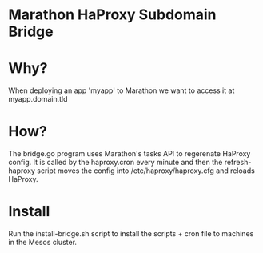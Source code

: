 Marathon HaProxy Subdomain Bridge
===

Why?
====

When deploying an app 'myapp' to Marathon we want to access it at myapp.domain.tld

How?
====

The bridge.go program uses Marathon's tasks API to regerenate HaProxy config. It is called by the haproxy.cron every minute and then the 
refresh-haproxy script moves the config into /etc/haproxy/haproxy.cfg and reloads HaProxy.

Install
====

Run the install-bridge.sh script to install the scripts + cron file to machines in the Mesos cluster.








